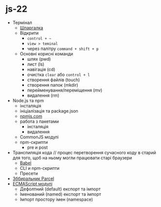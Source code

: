 # js-22

- Термінал
  - [Шпаргалка](https://habr.com/ru/company/ruvds/blog/445270/)
  - Відкрити
    - `control + ~`
    - `view > teminal`
    - через палітру `command + shift + p`
  - Основні корисні команди
    - шлях (pwd)
    - лист (ls)
    - навігація (cd)
    - очистка `clear` або `control + l`
    - створення файлів (touch)
    - створення папок (mkdir)
    - перейменування/переміщення (mv)
    - видалення (rm)
- Node.js та npm
  - інсталяція
  - ініціалізація та package.json
  - [npmjs.com](https://www.npmjs.com/)
  - работа з пакетами
    - інсталяція
    - видалення
  - CommonJS модулі
  - npm-скрипти
    - pre и post
- Транспиляція кода // процес перетворення сучасного коду в старий для того, щоб
  на ньому могли працювати старі браузери
  - [Babel](https://babeljs.io/)
  - CLI и npm-скрипти
  - Пресети
- [Зббиральник Parcel](https://parceljs.org/)
- [ECMAScript модулі](https://exploringjs.com/es6/ch_modules.html)
  - Дефолтний (default) експорт та імпорт
  - Іменований (named) експорт та імпорт
  - Імпорт простору імен (namespace)
